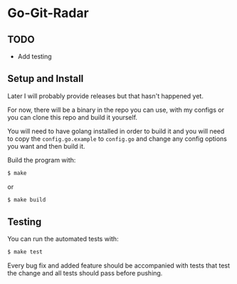 # Go-Git-Radar

## TODO

- Add testing

## Setup and Install

Later I will probably provide releases but that hasn't happened yet.

For now, there will be a binary in the repo you can use, with my configs or you
can clone this repo and build it yourself.

You will need to have golang installed in order to build it and you will need to
copy the `config.go.example` to `config.go` and change any config options you
want and then build it.

Build the program with:

```bash
$ make
```

or

```bash
$ make build
```

## Testing

You can run the automated tests with:

```bash
$ make test
```

Every bug fix and added feature should be accompanied with tests that test the
change and all tests should pass before pushing.

